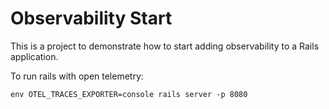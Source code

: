 # Observability Start

This is a project to demonstrate how to start adding observability to a Rails application.

To run rails with open telemetry:

```shell
env OTEL_TRACES_EXPORTER=console rails server -p 8080
```
